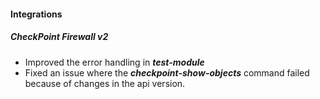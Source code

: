 
#### Integrations
##### CheckPoint Firewall v2
- Improved the error handling in ***test-module*** 
- Fixed an issue where the ***checkpoint-show-objects*** command failed because of changes in the api version.
